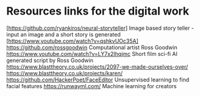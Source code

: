 # Resources links for the digital work	

[https://github.com/ryankiros/neural-storyteller]	Image based story teller - input an image and a short story is generated
[https://www.youtube.com/watch?v=qshkvUOc35A]	
https://github.com/rossgoodwin	Computational artist Ross Goodwin
https://www.youtube.com/watch?v=LY7x2Ihqjmc	Short film sci-fi AI generated script by Ross Goodwin 
https://www.blasttheory.co.uk/projects/2097-we-made-ourselves-over/	
https://www.blasttheory.co.uk/projects/karen/	
https://github.com/HackerPoet/FaceEditor	Unsupervised learning to find facial features
https://runwayml.com/	Machine learning for creators
